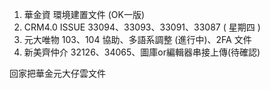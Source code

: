 1. 華金資 環境建置文件 (OK一版)
3. CRM4.0 ISSUE 33094、33093、33091、33087 ( 星期四 )
4. 元大唯物 103、104 協助、多語系調整 (進行中)、2FA 文件
5. 新美齊仲介 32126、34065、圖庫or編輯器串接上傳(待確認)


回家把華金元大仔雲文件
